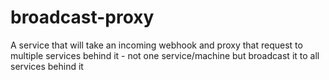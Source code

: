 # broadcast-proxy
A service that will take an incoming webhook and proxy that request to multiple services behind it - not one service/machine but broadcast it to all services behind it
